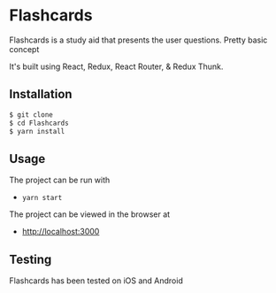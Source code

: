 # Flashcards

Flashcards is a study aid that presents the user questions. Pretty basic concept

It's built using React, Redux, React Router, & Redux Thunk.


## Installation


```bash
$ git clone
$ cd Flashcards
$ yarn install
```

## Usage

The project can be run with

- `yarn start`

The project can be viewed in the browser at

- [http://localhost:3000](http://localhost:3000)

## Testing
Flashcards has been tested on iOS and Android
